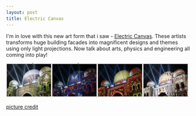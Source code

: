 ```yaml
---
layout: post
title: Electric Canvas
---
```


I'm in love with this new art form that i saw - [Electric Canvas](http://www.theelectriccanvas.com.au/). These artists transforms huge building facades into magnificent designs and themes using only light projections. Now talk about arts, physics and engineering all coming into play!

[ ![](/img/electric_canvas.jpg "electric_canvas") ](http://share.sweska.net/files/electric_canvas.jpg)

[picture credit](http://www.theelectriccanvas.com.au/showcase/citrawarna1322.htm)
